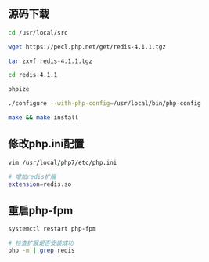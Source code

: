 ## 源码下载
```bash
cd /usr/local/src

wget https://pecl.php.net/get/redis-4.1.1.tgz

tar zxvf redis-4.1.1.tgz

cd redis-4.1.1

phpize

./configure --with-php-config=/usr/local/bin/php-config

make && make install
```

## 修改php.ini配置
```bash
vim /usr/local/php7/etc/php.ini

# 增加redis扩展
extension=redis.so
```

## 重启php-fpm
```bash
systemctl restart php-fpm

# 检查扩展是否安装成功
php -m | grep redis
```